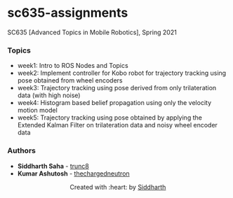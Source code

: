 # sc635-assignments
SC635 [Advanced Topics in Mobile Robotics], Spring 2021

### Topics
- week1: Intro to ROS Nodes and Topics
- week2: Implement controller for Kobo robot for trajectory tracking using pose obtained from wheel encoders
- week3: Trajectory tracking using pose derived from only trilateration data (with high noise)
- week4: Histogram based belief propagation using only the velocity motion model
- week5: Trajectory tracking using pose obtained by applying the Extended Kalman Filter on trilateration data and noisy wheel encoder data

### Authors

* **Siddharth Saha** - [trunc8](https://github.com/trunc8)
* **Kumar Ashutosh** - [thechargedneutron](https://github.com/thechargedneutron)

<p align='center'>Created with :heart: by <a href="https://www.linkedin.com/in/sahasiddharth611/">Siddharth</a></p>
